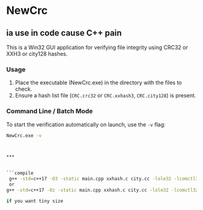 # NewCrc

## ia use in code cause C++ pain 

This is a Win32 GUI application for verifying file integrity using CRC32 or XXH3 or city128 hashes.

### Usage

1.  Place the executable (NewCrc.exe) in the directory with the files to check.
2.  Ensure a hash list file (`CRC.crc32` or `CRC.xxhash3`, `CRC.city128`) is present.

### Command Line / Batch Mode

To start the verification automatically on launch, use the `-v` flag:

```bash
NewCrc.exe -v



***


```compile
 g++ -std=c++17 -O3 -static main.cpp xxhash.c city.cc -lole32 -lcomctl32 -lriched20 -municode -Wl,--subsystem,windows -o NewCrc.exe
 or
g++ -std=c++17 -Oz -static main.cpp xxhash.c city.cc -lole32 -lcomctl32 -lriched20 -municode -Wl,--subsystem,windows -o NewCrc.exe

if you want tiny size
